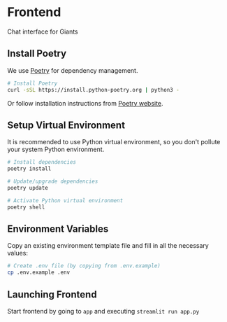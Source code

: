 # Frontend
Chat interface for Giants

## Install Poetry

We use [Poetry](https://python-poetry.org/) for dependency management.

```bash
# Install Poetry
curl -sSL https://install.python-poetry.org | python3 -
```

Or follow installation instructions from [Poetry website](https://python-poetry.org/docs/#installation).

## Setup Virtual Environment

It is recommended to use Python virtual environment, so you don't pollute your system Python environment.

```bash
# Install dependencies
poetry install
```

```bash
# Update/upgrade dependencies
poetry update
```

```bash
# Activate Python virtual environment
poetry shell
```

## Environment Variables
Copy an existing environment template file and fill in all the necessary values:
```bash
# Create .env file (by copying from .env.example)
cp .env.example .env
```

## Launching Frontend
Start frontend by going to `app` and executing `streamlit run app.py`
